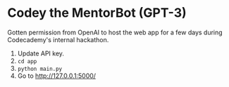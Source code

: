 # Codey the MentorBot (GPT-3)

Gotten permission from OpenAI to host the web app for a few days during Codecademy's internal hackathon.

1. Update API key.
2. `cd app`
3. `python main.py`
4. Go to http://127.0.0.1:5000/
